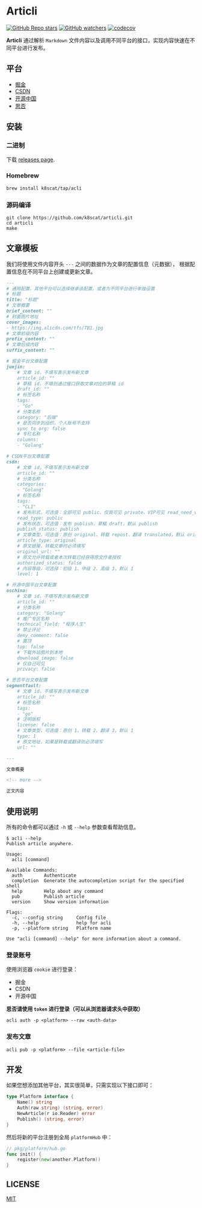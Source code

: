 # Articli

[![GitHub Repo stars](https://img.shields.io/github/stars/k8scat/articli?style=social)](https://github.com/k8scat/Articli/stargazers)
[![GitHub watchers](https://img.shields.io/github/watchers/k8scat/articli?style=social)](https://github.com/k8scat/Articli/watchers)
[![codecov](https://codecov.io/gh/k8scat/Articli/branch/main/graph/badge.svg?token=045FCRVF27)](https://codecov.io/gh/k8scat/Articli)

**Articli** 通过解析 `Markdown` 文件内容以及调用不同平台的接口，实现内容快速在不同平台进行发布。

## 平台

- [掘金](https://juejin.cn)
- [CSDN](https://csdn.net)
- [开源中国](https://oschina.net)
- [思否](https://segmentfault.com)

## 安装

### 二进制

下载 [releases page](https://github.com/k8scat/Articli/releases).

### Homebrew

```bash
brew install k8scat/tap/acli
```

### 源码编译

```shell
git clone https://github.com/k8scat/articli.git
cd articli
make
```

## 文章模板

我们将使用文件内容开头 `---` 之间的数据作为文章的配置信息（元数据），
根据配置信息在不同平台上创建或更新文章。

```markdown
---
# 通用配置，其他平台可以选择继承该配置，或者为不同平台进行单独设置
# 标题
title: "标题"
# 文章概要
brief_content: ""
# 封面图片地址
cover_images:
- https://img.alicdn.com/tfs/TB1.jpg
# 文章前缀内容
prefix_content: ""
# 文章后缀内容
suffix_content: ""

# 掘金平台文章配置
juejin:
    # 文章 id，不填写表示发布新文章
    article_id: ""
    # 草稿 id，不填则通过接口获取文章对应的草稿 id
    draft_id: ""
    # 标签名称
    tags:
    - "Go"
    # 分类名称
    category: "后端"
    # 是否同步到组织，个人账号不支持
    sync_to_org: false
    # 专栏名称
    columns:
    - "Golang"

# CSDN平台文章配置
csdn:
    # 文章 id，不填写表示发布新文章
    article_id: ""
    # 分类名称
    categories:
    - "Golang"
    # 标签名称
    tags:
    - "CLI"
    # 发布形式，可选值：全部可见 public、仅我可见 private、VIP可见 read_need_vip、粉丝可见 read_need_fans，默认 public
    read_type: public
    # 发布状态，可选值：发布 publish、草稿 draft，默认 publish
    publish_status: publish
    # 文章类型，可选值：原创 original、转载 repost、翻译 translated，默认 original
    article_type: original
    # 原文链接，转载文章时必须填写
    original_url: ""
    # 原文允许转载或者本次转载已经获得原文作者授权
    authorized_status: false
    # 内容等级，可选择：初级 1、中级 2、高级 3，默认 1
    level: 1

# 开源中国平台文章配置
oschina:
    # 文章 id，不填写表示发布新文章
    article_id: ""
    # 分类名称
    category: "Golang"
    # 推广专区名称
    technical_field: "程序人生"
    # 禁止评论
    deny_comment: false
    # 置顶
    top: false
    # 下载外站图片到本地
    download_image: false
    # 仅自己可见
    privacy: false

# 思否平台文章配置
segmentfault:
    # 文章 id，不填写表示发布新文章
    article_id: ""
    # 标签名称
    tags:
    - "go"
    # 注明版权
    license: false
    # 文章类型，可选值：原创 1、转载 2、翻译 3，默认 1
    type: 1
    # 原文地址，如果是转载或翻译则必须填写
    url: ""

---

文章概要

<!-- more -->

正文内容
```

## 使用说明

所有的命令都可以通过 `-h` 或 `--help` 参数查看帮助信息。

```shell
$ acli --help
Publish article anywhere.

Usage:
  acli [command]

Available Commands:
  auth        Authenticate
  completion  Generate the autocompletion script for the specified shell
  help        Help about any command
  pub         Publish article
  version     Show version information

Flags:
  -c, --config string     Config file
  -h, --help              help for acli
  -p, --platform string   Platform name

Use "acli [command] --help" for more information about a command.
```

### 登录账号

使用浏览器 `cookie` 进行登录：

- 掘金
- CSDN
- 开源中国

**思否请使用 `token` 进行登录（可以从浏览器请求头中获取）**

```shell
acli auth -p <platform> --raw <auth-data>
```

### 发布文章

```shell
acli pub -p <platform> --file <article-file>
```

## 开发

如果您想添加其他平台，其实很简单，只需实现以下接口即可：

```go
type Platform interface {
    Name() string
    Auth(raw string) (string, error)
    NewArticle(r io.Reader) error
    Publish() (string, error)
}
```

然后将新的平台注册到全局 `platformHub` 中：

```go
// pkg/platform/hub.go
func init() {
    register(new(another.Platform))
}
```

## LICENSE

[MIT](./LICENSE)
